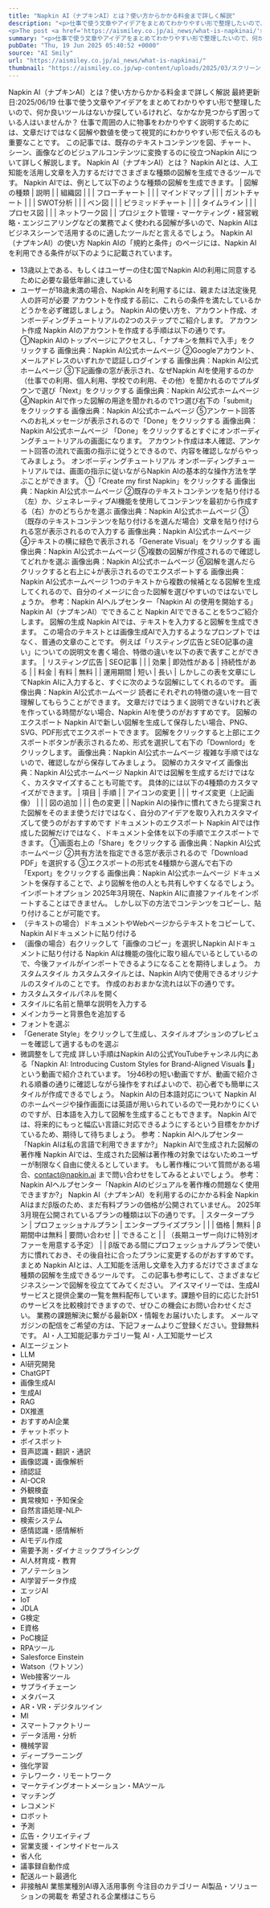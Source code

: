 ```yaml
---
title: "Napkin AI（ナプキンAI）とは？使い方からかかる料金まで詳しく解説"
description: "<p>仕事で使う文章やアイデアをまとめてわかりやすい形で整理したいので、何か良いツールはないか探しているけれど、なかなか見つからず困っている人はいませんか？ 仕事で周囲の人に物事をわかりやすく説明するためには、文章だけではなく [&#8230;]</p>
<p>The post <a href='https://aismiley.co.jp/ai_news/what-is-napkinai/'>Napkin AI（ナプキンAI）とは？使い方からかかる料金まで詳しく解説</a> first appeared on <a href='https://aismiley.co.jp'>AIポータルメディアAIsmiley</a>.</p>"
summary: "<p>仕事で使う文章やアイデアをまとめてわかりやすい形で整理したいので、何か良いツールはないか探しているけれど、なかなか見つからず困っている人はいませんか？ 仕事で周囲の人に物事をわかりやすく説明するためには、文章だけではなく [&#823"
pubDate: "Thu, 19 Jun 2025 05:40:52 +0000"
source: "AI Smily"
url: "https://aismiley.co.jp/ai_news/what-is-napkinai/"
thumbnail: "https://aismiley.co.jp/wp-content/uploads/2025/03/スクリーンショット-2025-03-21-142846.png"
---
```


Napkin AI（ナプキンAI）とは？使い方からかかる料金まで詳しく解説
最終更新日:2025/06/19
仕事で使う文章やアイデアをまとめてわかりやすい形で整理したいので、何か良いツールはないか探しているけれど、なかなか見つからず困っている人はいませんか？
仕事で周囲の人に物事をわかりやすく説明するためには、文章だけではなく図解や数値を使って視覚的にわかりやすい形で伝えるのも重要なことです。
この記事では、既存のテキストコンテンツを図、チャート、シーン、画像などのビジュアルコンテンツに変換するのに役立つNapkin AIについて詳しく解説します。
Napkin AI（ナプキンAI）とは？
Napkin AIとは、人工知能を活用し文章を入力するだけでさまざまな種類の図解を生成できるツールです。
Napkin AIでは、例として以下のような種類の図解を生成できます。
| 図解の種類 | 説明 |
| 組織図 |
|
| フローチャート |
|
| マインドマップ |
|
| ガントチャート |
|
| SWOT分析 |
|
| ベン図 |
|
| ピラミッドチャート |
|
| タイムライン |
|
| プロセス図 |
|
| ネットワーク図 |
|
プロジェクト管理・マーケティング・経営戦略・エンジニアリングなどの業務でよく使われる図解が多いので、Napkin AIはビジネスシーンで活用するのに適したツールだと言えるでしょう。
Napkin AI（ナプキンAI）の使い方
Napkin AIの「規約と条件」のページには、Napkin AIを利用できる条件が以下のように記載されています。
- 13歳以上である、もしくはユーザーの住む国でNapkin AIの利用に同意するために必要な最低年齢に達している
- ユーザーが18歳未満の場合、Napkin AIを利用するには、親または法定後見人の許可が必要
アカウントを作成する前に、これらの条件を満たしているかどうかを必ず確認しましょう。
Napkin AIの使い方を、アカウント作成、オンボーディングチュートリアルの2つのステップでご紹介します。
アカウント作成
Napkin AIのアカウントを作成する手順は以下の通りです。
①Napkin AIのトップページにアクセスし、「ナプキンを無料で入手」をクリックする
画像出典：Napkin AI公式ホームページ
②Googleアカウント、メールアドレスのいずれかで認証しログインする
画像出典：Napkin AI公式ホームページ
③下記画像の窓が表示され、なぜNapkin AIを使用するのか（仕事での利用、個人利用、学校での利用、その他）を聞かれるのでプルダウンで選び「Next」をクリックする
画像出典：Napkin AI公式ホームページ
④Napkin AIで作った図解の用途を聞かれるので1つ選び右下の「submit」をクリックする
画像出典：Napkin AI公式ホームページ
⑤アンケート回答へのお礼メッセージが表示されるので「Done」をクリックする
画像出典：Napkin AI公式ホームページ
「Done」をクリックするとすぐにオンボーディングチュートリアルの画面になります。
アカウント作成は本人確認、アンケート回答の流れで画面の指示に従うとできるので、内容を確認しながらやってみましょう。
オンボーディングチュートリアル
オンボーディングチュートリアルでは、画面の指示に従いながらNapkin AIの基本的な操作方法を学ぶことができます。
①「Create my first Napkin」をクリックする
画像出典：Napkin AI公式ホームページ
②既存のテキストコンテンツを貼り付ける（左）か、ジェネレーティブAI機能を使用してコンテンツを最初から作成する（右）かのどちらかを選ぶ
画像出典：Napkin AI公式ホームページ
③（既存のテキストコンテンツを貼り付けるを選んだ場合）文章を貼り付けられる窓が表示されるので入力する
画像出典：Napkin AI公式ホームページ
④テキストの横に緑色で表示される「Generate Visual」をクリックする
画像出典：Napkin AI公式ホームページ
⑤複数の図解が作成されるので確認してどれかを選ぶ
画像出典：Napkin AI公式ホームページ
⑥図解を選んだらクリックすると右上に↓が表示されるのでエクスポートする
画像出典：Napkin AI公式ホームページ
1つのテキストから複数の候補となる図解を生成してくれるので、自分のイメージに合った図解を選びやすいのではないでしょうか。
参考：Napkin AIヘルプセンター「Napkin AI の使用を開始する」
Napkin AI（ナプキンAI）でできること
Napkin AIでできることを5つご紹介します。
図解の生成
Napkin AIでは、テキストを入力すると図解を生成できます。
この場合のテキストとは画像生成AIで入力するようなプロンプトではなく、普通の文章のことです。
例えば「リスティング広告とSEO記事の違い」についての説明文を書く場合、特徴の違いを以下の表で表すことができます。
| リスティング広告 | SEO記事 | |
| 効果 | 即効性がある | 持続性がある |
| 料金 | 有料 | 無料 |
| 運用期間 | 短い | 長い |
しかしこの表を文章にしてNapkin AIに入力すると、すぐに次のような図解にしてくれるのです。
画像出典：Napkin AI公式ホームページ
読者にそれぞれの特徴の違いを一目で理解してもらうことができます。
文章だけではうまく説明できないけれど表を作っている時間がない場合、Napkin AIを使うのがおすすめです。
図解のエクスポート
Napkin AIで新しい図解を生成して保存したい場合、PNG、SVG、PDF形式でエクスポートできます。
図解をクリックすると上部にエクスポートボタンが表示されるため、形式を選択して右下の「Downlord」をクリックします。
画像出典：Napkin AI公式ホームページ
複雑な手順ではないので、確認しながら保存してみましょう。
図解のカスタマイズ
画像出典：Napkin AI公式ホームページ
Napkin AIでは図解を生成するだけではなく、カスタマイズすることも可能です。
具体的には以下の4種類のカスタマイズができます。
| 項目 | 手順 |
| アイコンの変更 |
|
| サイズ変更（上記画像） |
|
| 図の追加 |
|
| 色の変更 |
|
Napkin AIの操作に慣れてきたら提案された図解をそのまま使うだけではなく、自分のアイデアを取り入れカスタマイズして使うのがおすすめです
ドキュメントのエクスポート
Napkin AIでは作成した図解だけではなく、ドキュメント全体を以下の手順でエクスポートできます。
①画面右上の「Share」をクリックする
画像出典：Napkin AI公式ホームページ
②共有方法を指定できる窓が表示されるので「Download PDF」を選択する
③エクスポートの形式を4種類から選んで右下の「Export」をクリックする
画像出典：Napkin AI公式ホームページ
ドキュメントを保存することで、より図解を他の人とも共有しやすくなるでしょう。
インポートオプション
2025年3月現在、Napkin AIに直接ファイルをインポートすることはできません。
しかし以下の方法でコンテンツをコピーし、貼り付けることが可能です。
- （テキストの場合）ドキュメントやWebページからテキストをコピーして、Napkin AIドキュメントに貼り付ける
- （画像の場合）右クリックして「画像のコピー」を選択しNapkin AIドキュメントに貼り付ける
Napkin AIは機能の強化に取り組んでいるとしているので、今後ファイルがインポートできるようになることを期待しましょう。
カスタムスタイル
カスタムスタイルとは、Napkin AI内で使用できるオリジナルのスタイルのことです。
作成のおおまかな流れは以下の通りです。
- カスタムスタイルパネルを開く
- スタイルに名前と簡単な説明を入力する
- メインカラーと背景色を追加する
- フォントを選ぶ
- 「Generate Style」をクリックして生成し、スタイルオプションのプレビューを確認して適するものを選ぶ
- 微調整をして完成
詳しい手順はNapkin AIの公式YouTubeチャンネル内にある「Napkin AI: Introducing Custom Styles for Brand-Aligned Visuals 🚀」という動画で紹介されています。
1分46秒の短い動画ですが、動画で紹介される順番の通りに確認しながら操作をすればよいので、初心者でも簡単にスタイルが作成できるでしょう。
Napkin AIの日本語対応について
Napkin AIのホームページや操作画面には英語が用いられているので一見わかりにくいのですが、日本語を入力して図解を生成することもできます。
Napkin AIでは、将来的にもっと幅広い言語に対応できるようにするという目標をかかげているため、期待して待ちましょう。
参考：Napkin AIヘルプセンター「Napkin AIは私の言語で利用できますか?」
Napkin AIで生成された図解の著作権
Napkin AIでは、生成された図解は著作権の対象ではないためユーザーが制限なく自由に使えるとしています。
もし著作権について質問がある場合、contact@napkin.ai まで問い合わせをしてみるとよいでしょう。
参考：Napkin AIヘルプセンター「Napkin AIのビジュアルを著作権の問題なく使用できますか?」
Napkin AI（ナプキンAI）を利用するのにかかる料金
Napkin AIはまだβ版のため、まだ有料プランの価格が公開されていません。
2025年3月現在公開されているプランの種類は以下の通りです。
| スタータープラン | プロフェッショナルプラン | エンタープライズプラン | |
| 価格 | 無料 | β期間中は無料 | 要問い合わせ |
| できること |
|
（長期ユーザー向けに特別オファーを用意する予定） |
|
β版である間にプロフェッショナルプランで使い方に慣れておき、その後自社に合ったプランに変更するのがおすすめです。
まとめ
Napkin AIとは、人工知能を活用し文章を入力するだけでさまざまな種類の図解を生成できるツールです。
この記事も参考にして、さまざまなビジネスシーンで図解を役立ててみてください。
アイスマイリーでは、生成AIサービスと提供企業の一覧を無料配布しています。課題や目的に応じた計51のサービスを比較検討できますので、ぜひこの機会にお問い合わせください。
業務の課題解決に繋がる最新DX・情報をお届けいたします。
メールマガジンの配信をご希望の方は、下記フォームよりご登録ください。登録無料です。
AI・人工知能記事カテゴリ一覧
AI・人工知能サービス
- AIエージェント
- LLM
- AI研究開発
- ChatGPT
- 画像生成AI
- 生成AI
- RAG
- DX推進
- おすすめAI企業
- チャットボット
- ボイスボット
- 音声認識・翻訳・通訳
- 画像認識・画像解析
- 顔認証
- AI-OCR
- 外観検査
- 異常検知・予知保全
- 自然言語処理-NLP-
- 検索システム
- 感情認識・感情解析
- AIモデル作成
- 需要予測・ダイナミックプライシング
- AI人材育成・教育
- アノテーション
- AI学習データ作成
- エッジAI
- IoT
- JDLA
- G検定
- E資格
- PoC検証
- RPAツール
- Salesforce Einstein
- Watson（ワトソン）
- Web接客ツール
- サプライチェーン
- メタバース
- AR・VR・デジタルツイン
- MI
- スマートファクトリー
- データ活用・分析
- 機械学習
- ディープラーニング
- 強化学習
- テレワーク・リモートワーク
- マーケテイングオートメーション・MAツール
- マッチング
- レコメンド
- ロボット
- 予測
- 広告・クリエイティブ
- 営業支援・インサイドセールス
- 省人化
- 議事録自動作成
- 配送ルート最適化
- 非接触AI
業態業種別AI導入活用事例
今注目のカテゴリー
AI製品・ソリューションの掲載を
希望される企業様はこちら